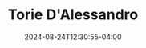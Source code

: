 ---
title: "Torie D'Alessandro"
date: 2024-08-24T12:30:55-04:00
featured_image: Torie-DAlessandro.webp
featured_image_attr: 
featured_image_attr_link: 
featured_image_alt: 
featured_image_caption: 
Socials:
  Facebook: torie.dalessandro
  Twitter: 
  Instagram: toorriie
  LinkedIn: 
  IBDB: 
  IMDb:
  Website: 
  YouTube: "@xotoriexo"
---